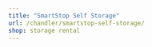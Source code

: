 ```yaml
---
title: "SmartStop Self Storage"
url: /chandler/smartstop-self-storage/
shop: storage rental
---
```

